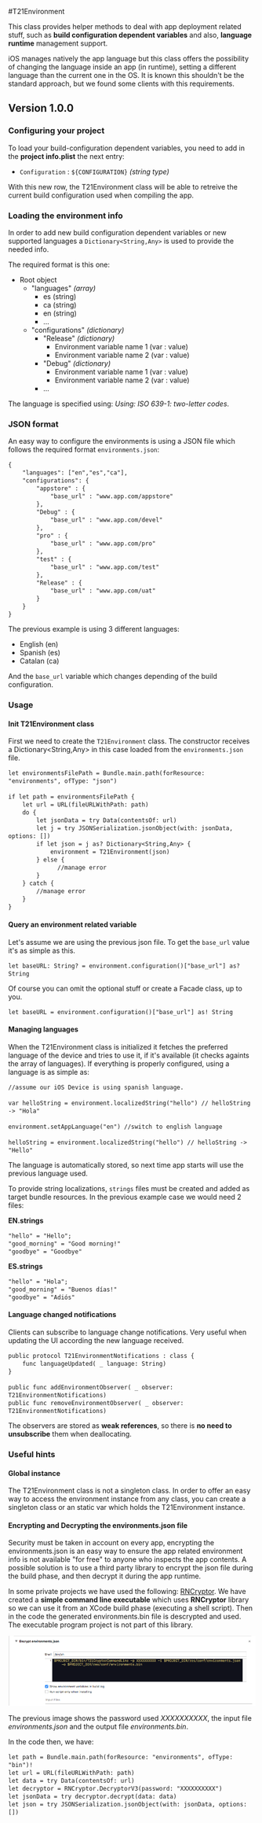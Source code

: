 #T21Environment

This class provides helper methods to deal with app deployment related stuff, such as **build configuration dependent variables** and also, **language runtime** management support.

iOS manages natively the app language but this class offers the possibility of changing the language inside an app (in runtime), setting a different language than the current one in the OS. It is known this shouldn't be the standard approach, but we found some clients with this requirements.
 
## Version 1.0.0

### Configuring your project

To load your build-configuration dependent variables, you need to add in the **project info.plist** the next entry:

* `Configuration` : `${CONFIGURATION}` *(string type)*

With this new row, the T21Environment class will be able to retreive the current build configuration used when compiling the app.

### Loading the environment info

In order to add new build configuration dependent variables or new supported languages a `Dictionary<String,Any>` is used to provide the needed info.

The required format is this one:

* Root object
	* "languages" *(array)* 
		* es (string)
		* ca (string)
		* en (string)
		* ...
	* "configurations" *(dictionary)*
		* "Release" *(dictionary)*
			* Environment variable name 1 (var : value)
			* Environment variable name 2 (var : value)
		* "Debug" *(dictionary)*
			* Environment variable name 1 (var : value)
			* Environment variable name 2 (var : value)
		* ...

The language is specified using: *Using: ISO 639-1: two-letter codes*.

### JSON format

An easy way to configure the environments is using a JSON file which follows the required format `environments.json`:

```
{
    "languages": ["en","es","ca"],
    "configurations": {
        "appstore" : {
            "base_url" : "www.app.com/appstore"
        },
        "Debug" : {
            "base_url" : "www.app.com/devel"
        },
        "pro" : {
            "base_url" : "www.app.com/pro"
        },
        "test" : {
            "base_url" : "www.app.com/test"
        },
        "Release" : {
            "base_url" : "www.app.com/uat"
        }
    }
}
```

The previous example is using 3 different languages:

* English (en)
* Spanish (es)
* Catalan (ca)

And the `base_url` variable which changes depending of the build configuration.

### Usage

#### Init T21Environment class

First we need to create the `T21Environment` class. The constructor receives a Dictionary<String,Any> in this case loaded from the `environments.json` file.

```
let environmentsFilePath = Bundle.main.path(forResource: "environments", ofType: "json")

if let path = environmentsFilePath {
	let url = URL(fileURLWithPath: path)
	do {
		let jsonData = try Data(contentsOf: url)
		let j = try JSONSerialization.jsonObject(with: jsonData, options: [])
        if let json = j as? Dictionary<String,Any> {
            environment = T21Environment(json)
        } else {
        	  //manage error
        }
    } catch {
	    //manage error
    }
}

```

#### Query an environment related variable

Let's assume we are using the previous json file. To get the `base_url` value it's as simple as this.

```
let baseURL: String? = environment.configuration()["base_url"] as? String
```

Of course you can omit the optional stuff or create a Facade class, up to you.

```
let baseURL = environment.configuration()["base_url"] as! String
```

#### Managing languages

When the T21Environment class is initialized it fetches the preferred language of the device and tries to use it, if it's available (it checks againts the array of languages). If everything is properly configured, using a language is as simple as:

```
//assume our iOS Device is using spanish language.

var helloString = environment.localizedString("hello") // helloString -> "Hola"

environment.setAppLanguage("en") //switch to english language

helloString = environment.localizedString("hello") // helloString -> "Hello"

```

The language is automatically stored, so next time app starts will use the previous language used.

To provide string localizations, `strings` files must be created and added as target bundle resources. In the previous example case we would need 2 files:

**EN.strings**

```
"hello" = "Hello";
"good_morning" = "Good morning!"
"goodbye" = "Goodbye"
```

**ES.strings**

```
"hello" = "Hola";
"good_morning" = "Buenos días!"
"goodbye" = "Adiós"
```

#### Language changed notifications

Clients can subscribe to language change notifications. Very useful when updating the UI according the new language received.

```
public protocol T21EnvironmentNotifications : class {
    func languageUpdated( _ language: String)
}

public func addEnvironmentObserver( _ observer: T21EnvironmentNotifications)
public func removeEnvironmentObserver( _ observer: T21EnvironmentNotifications)

```

The observers are stored as **weak references**, so there is **no need to unsubscribe** them when deallocating.

### Useful hints

#### Global instance

The T21Environment class is not a singleton class. In order to offer an easy way to access the environment instance from any class, you can create a singleton class or an static var which holds the T21Environment instance.

#### Encrypting and Decrypting the environments.json file

Security must be taken in account on every app, encrypting the environments.json is an easy way to ensure the app related environment info is not available "for free" to anyone who inspects the app contents. A possible solution is to use a third party library to encrypt the json file during the build phase, and then decrypt it during the app runtime.

In some private projects we have used the following: [RNCryptor](https://github.com/RNCryptor/RNCryptor). We have created a **simple command line executable** which uses **RNCryptor** library so we can use it from an XCode build phase (executing a shell script). Then in the code the generated environments.bin file is descrypted and used. The executable program project is not part of this library.

![](doc/encrypt_phase.png)

The previous image shows the password used *XXXXXXXXXX*, the input file *environments.json* and the output file *environments.bin*.

In the code then, we have:

```
let path = Bundle.main.path(forResource: "environments", ofType: "bin")!
let url = URL(fileURLWithPath: path)
let data = try Data(contentsOf: url)
let decryptor = RNCryptor.DecryptorV3(password: "XXXXXXXXXX")
let jsonData = try decryptor.decrypt(data: data)
let json = try JSONSerialization.jsonObject(with: jsonData, options: [])
```